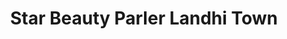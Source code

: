 ---
title: "Star Beauty Parler Landhi Town"
url: /karachi/star-beauty-parler-landhi-town/
shop: Allgemein
---